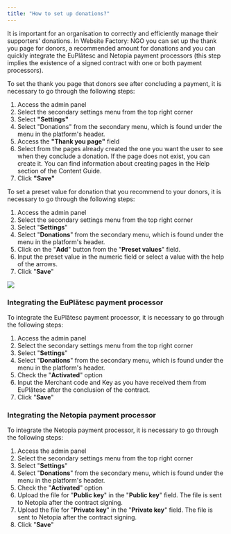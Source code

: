 ```yaml
---
title: "How to set up donations?"
---
```


It is important for an organisation to correctly and efficiently manage
their supporters' donations. In Website Factory: NGO you can set up the
thank you page for donors, a recommended amount for donations and you
can quickly integrate the EuPlătesc and Netopia payment processors (this
step implies the existence of a signed contract with one or both payment
processors).

To set the thank you page that donors see after concluding a payment, it
is necessary to go through the following steps:

1)  Access the admin panel
2)  Select the secondary settings menu from the top right corner
3)  Select **"Settings"**
4)  Select "Donations" from the secondary menu, which is found under the
    menu in the platform's header.
5)  Access the **"Thank you page"** field
6)  Select from the pages already created the one you want the user to
    see when they conclude a donation. If the page does not exist, you
    can create it. You can find information about creating pages in
    the Help section of the Content Guide.
7)  Click **"Save"**

To set a preset value for donation that you recommend to your donors, it
is necessary to go through the following steps:

1)  Access the admin panel
2)  Select the secondary settings menu from the top right corner
3)  Select "**Settings**"
4)  Select "**Donations**" from the secondary menu, which is found under
    the menu in the platform's header.
5)  Click on the "**Add**" button from the "**Preset values**" field.
6)  Input the preset value in the numeric field or select a value with
    the help of the arrows.
7)  Click "**Save**"

<a href="/build/help/011.png">
    <img src="/build/help/011.png" />
</a>

### Integrating the EuPlătesc payment processor

To integrate the EuPlătesc payment processor, it is necessary to go
through the following steps:

1)  Access the admin panel
2)  Select the secondary settings menu from the top right corner
3)  Select "**Settings**"
4)  Select "**Donations**" from the secondary menu, which is found under
    the menu in the platform's header.
5)  Check the "**Activated**" option
6)  Input the Merchant code and Key as you have received them from
    EuPlătesc after the conclusion of the contract.
7)  Click "**Save**"

### Integrating the Netopia payment processor

To integrate the Netopia payment processor, it is necessary to go
through the following steps:

1)  Access the admin panel
2)  Select the secondary settings menu from the top right corner
3)  Select "**Settings**"
4)  Select "**Donations**" from the secondary menu, which is found under
    the menu in the platform's header.
5)  Check the "**Activated**" option
6)  Upload the file for "**Public key**" in the "**Public key**" field.
    The file is sent to Netopia after the contract signing.
7)  Upload the file for "**Private key**" in the "**Private key**"
    field. The file is sent to Netopia after the contract signing.
8)  Click "**Save**"
